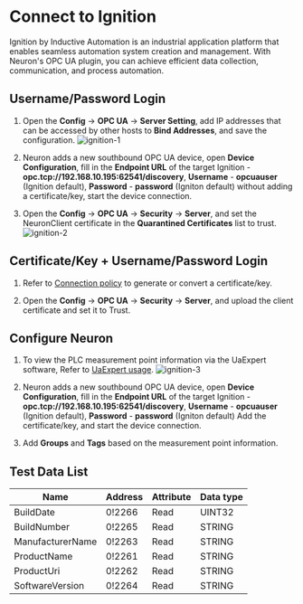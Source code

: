 # Connect to Ignition 

Ignition by Inductive Automation is an industrial application platform that enables seamless automation system creation and management. With Neuron's OPC UA plugin, you can achieve efficient data collection, communication, and process automation.

## Username/Password Login

1. Open the **Config** -> **OPC UA** -> **Server Setting**, add IP addresses that can be accessed by other hosts to **Bind Addresses**, and save the configuration.
![ignition-1](./assets/ignition-1.jpg)

2. Neuron adds a new southbound OPC UA device, open **Device Configuration**, fill in the **Endpoint URL** of the target Ignition - **opc.tcp://192.168.10.195:62541/discovery**, **Username** - **opcuauser** (Ignition default), **Password** - **password** (Igniton default) without adding a certificate/key, start the device connection.

3. Open the **Config** -> **OPC UA** -> **Security** -> **Server**, and set the NeuronClient certificate in the **Quarantined Certificates** list to trust.
![ignition-2](./assets/ignition-2.jpg)

## Certificate/Key + Username/Password Login

1. Refer to [Connection policy](./policy.md) to generate or convert a certificate/key.

2. Open the **Config** -> **OPC UA** -> **Security** -> **Server**, and upload the client certificate and set it to Trust.


## Configure Neuron

1. To view the PLC measurement point information via the UaExpert software, Refer to [UaExpert usage](./uaexpert.md).
![ignition-3](./assets/ignition-3.jpg)

2. Neuron adds a new southbound OPC UA device, open **Device Configuration**, fill in the **Endpoint URL** of the target Ignition - **opc.tcp://192.168.10.195:62541/discovery**, **Username** - **opcuauser** (Ignition default), **Password** - **password** (Igniton default) Add the certificate/key, and start the device connection.

3. Add **Groups** and **Tags** based on the measurement point information.

## Test Data List

|  Name            | Address   | Attribute | Data type   |
| ---------------- | ------ | ---- | ------ |
| BuildDate        | 0!2266 | Read | UINT32 |
| BuildNumber      | 0!2265 | Read | STRING |
| ManufacturerName | 0!2263 | Read | STRING |
| ProductName      | 0!2261 | Read | STRING |
| ProductUri       | 0!2262 | Read | STRING |
| SoftwareVersion  | 0!2264 | Read | STRING |

